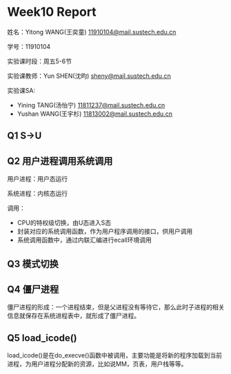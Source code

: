 # Week10 Report
姓名：Yitong WANG(王奕童) 11910104@mail.sustech.edu.cn

学号：11910104

实验课时段：周五5-6节

实验课教师：Yun SHEN(沈昀) sheny@mail.sustech.edu.cn

实验课SA:
- Yining TANG(汤怡宁) 11811237@mail.sustech.edu.cn
- Yushan WANG(王宇杉) 11813002@mail.sustech.edu.cn

## Q1 S->U
## Q2 用户进程调用系统调用
用户进程：用户态运行

系统进程：内核态运行

调用：
- CPU的特权级切换，由U态进入S态
- 封装对应的系统调用函数，作为用户程序调用的接口，供用户调用
- 系统调用函数中，通过内联汇编进行ecall环境调用
## Q3 模式切换
## Q4 僵尸进程
僵尸进程的形成：一个进程结束，但是父进程没有等待它，那么此时子进程的相关信息就保存在系统进程表中，就形成了僵尸进程。
## Q5 load_icode()
load_icode()是在do_execve()函数中被调用，主要功能是将新的程序加载到当前进程，为用户进程分配新的资源，比如说MM，页表，用户栈等等。
